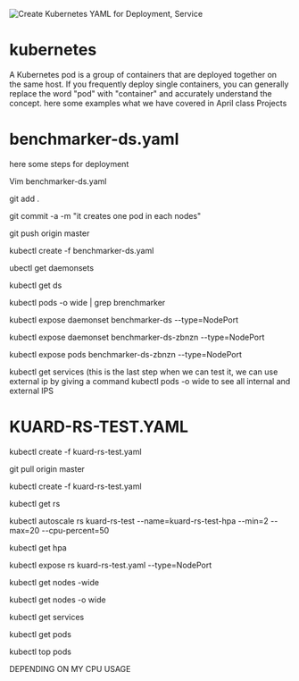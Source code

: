 ![Create Kubernetes YAML for Deployment, Service](https://user-images.githubusercontent.com/50894237/60642231-05632a00-9de4-11e9-9bd2-397561885c42.jpg)
# kubernetes
A Kubernetes pod is a group of containers that are deployed together on the same host. If you frequently deploy single containers, you can generally replace the word "pod" with "container" and accurately understand the concept.
here some examples what we have covered in April class Projects 

# benchmarker-ds.yaml

here some steps for deployment 

Vim benchmarker-ds.yaml

git add .


git commit -a -m "it creates one pod in each nodes"

git push origin master

kubectl create -f benchmarker-ds.yaml

ubectl get daemonsets

kubectl get ds

kubectl pods -o wide | grep brenchmarker


kubectl expose daemonset benchmarker-ds --type=NodePort

kubectl expose daemonset benchmarker-ds-zbnzn --type=NodePort

kubectl expose pods benchmarker-ds-zbnzn --type=NodePort

kubectl get services  (this is the last step when we can test it, we can use external ip by giving a command kubectl pods -o wide to see all internal and external IPS

# KUARD-RS-TEST.YAML
kubectl create -f kuard-rs-test.yaml
 
   
   git pull origin master
   
  kubectl create -f kuard-rs-test.yaml
  
  kubectl get rs
  
  kubectl autoscale rs kuard-rs-test --name=kuard-rs-test-hpa --min=2 --max=20 --cpu-percent=50
  
  kubectl get hpa
  
  kubectl expose rs kuard-rs-test.yaml --type=NodePort

kubectl get nodes -wide
 
kubectl get nodes -o wide

 kubectl get services
 
  kubectl get pods
  
   kubectl top pods
   
 DEPENDING ON MY CPU USAGE 

